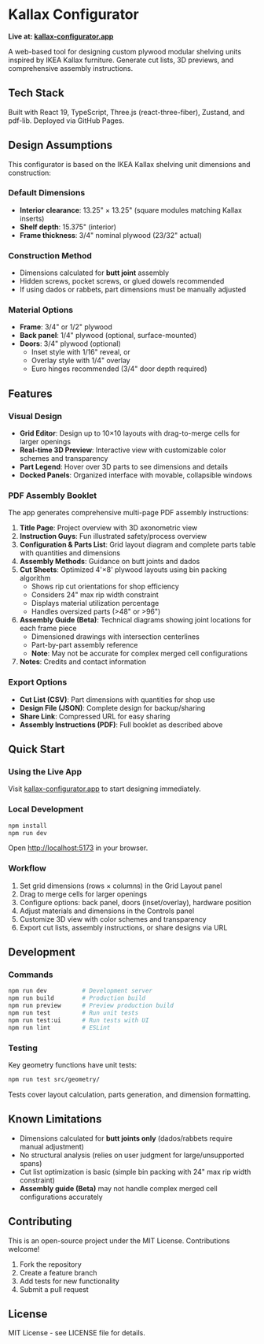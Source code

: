 # Kallax Configurator

**Live at: [kallax-configurator.app](https://kallax-configurator.app)**

A web-based tool for designing custom plywood modular shelving units inspired by IKEA Kallax furniture. Generate cut lists, 3D previews, and comprehensive assembly instructions.

## Tech Stack

Built with React 19, TypeScript, Three.js (react-three-fiber), Zustand, and pdf-lib. Deployed via GitHub Pages.

## Design Assumptions

This configurator is based on the IKEA Kallax shelving unit dimensions and construction:

### Default Dimensions
- **Interior clearance**: 13.25" × 13.25" (square modules matching Kallax inserts)
- **Shelf depth**: 15.375" (interior)
- **Frame thickness**: 3/4" nominal plywood (23/32" actual)

### Construction Method
- Dimensions calculated for **butt joint** assembly
- Hidden screws, pocket screws, or glued dowels recommended
- If using dados or rabbets, part dimensions must be manually adjusted

### Material Options
- **Frame**: 3/4" or 1/2" plywood
- **Back panel**: 1/4" plywood (optional, surface-mounted)
- **Doors**: 3/4" plywood (optional)
  - Inset style with 1/16" reveal, or
  - Overlay style with 1/4" overlay
  - Euro hinges recommended (3/4" door depth required)

## Features

### Visual Design
- **Grid Editor**: Design up to 10×10 layouts with drag-to-merge cells for larger openings
- **Real-time 3D Preview**: Interactive view with customizable color schemes and transparency
- **Part Legend**: Hover over 3D parts to see dimensions and details
- **Docked Panels**: Organized interface with movable, collapsible windows

### PDF Assembly Booklet

The app generates comprehensive multi-page PDF assembly instructions:

1. **Title Page**: Project overview with 3D axonometric view
2. **Instruction Guys**: Fun illustrated safety/process overview
3. **Configuration & Parts List**: Grid layout diagram and complete parts table with quantities and dimensions
4. **Assembly Methods**: Guidance on butt joints and dados
5. **Cut Sheets**: Optimized 4'×8' plywood layouts using bin packing algorithm
   - Shows rip cut orientations for shop efficiency
   - Considers 24" max rip width constraint
   - Displays material utilization percentage
   - Handles oversized parts (>48" or >96")
6. **Assembly Guide (Beta)**: Technical diagrams showing joint locations for each frame piece
   - Dimensioned drawings with intersection centerlines
   - Part-by-part assembly reference
   - **Note**: May not be accurate for complex merged cell configurations
7. **Notes**: Credits and contact information

### Export Options
- **Cut List (CSV)**: Part dimensions with quantities for shop use
- **Design File (JSON)**: Complete design for backup/sharing
- **Share Link**: Compressed URL for easy sharing
- **Assembly Instructions (PDF)**: Full booklet as described above

## Quick Start

### Using the Live App
Visit [kallax-configurator.app](https://kallax-configurator.app) to start designing immediately.

### Local Development
```bash
npm install
npm run dev
```
Open [http://localhost:5173](http://localhost:5173) in your browser.

### Workflow
1. Set grid dimensions (rows × columns) in the Grid Layout panel
2. Drag to merge cells for larger openings
3. Configure options: back panel, doors (inset/overlay), hardware position
4. Adjust materials and dimensions in the Controls panel
5. Customize 3D view with color schemes and transparency
6. Export cut lists, assembly instructions, or share designs via URL

## Development

### Commands
```bash
npm run dev          # Development server
npm run build        # Production build  
npm run preview      # Preview production build
npm run test         # Run unit tests
npm run test:ui      # Run tests with UI
npm run lint         # ESLint
```

### Testing
Key geometry functions have unit tests:
```bash
npm run test src/geometry/
```

Tests cover layout calculation, parts generation, and dimension formatting.

## Known Limitations

- Dimensions calculated for **butt joints only** (dados/rabbets require manual adjustment)
- No structural analysis (relies on user judgment for large/unsupported spans)
- Cut list optimization is basic (simple bin packing with 24" max rip width constraint)
- **Assembly guide (Beta)** may not handle complex merged cell configurations accurately

## Contributing

This is an open-source project under the MIT License. Contributions welcome!

1. Fork the repository
2. Create a feature branch
3. Add tests for new functionality  
4. Submit a pull request

## License

MIT License - see LICENSE file for details.